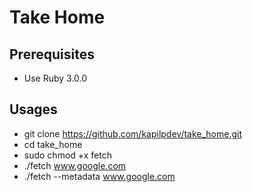 # Take Home

## Prerequisites
  - Use Ruby 3.0.0

## Usages
  - git clone https://github.com/kapilpdev/take_home.git
  - cd take_home
  - sudo chmod +x fetch
  - ./fetch www.google.com
  - ./fetch --metadata www.google.com
